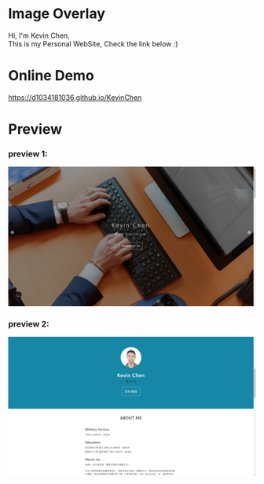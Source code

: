 # Image Overlay

Hi, I'm Kevin Chen,  
This is my Personal WebSite,
Check the link below :)

# Online Demo

https://d1034181036.github.io/KevinChen

# Preview

### preview 1:  
![preview1](img/preview1.png)

### preview 2:  
![preview2](img/preview2.png)